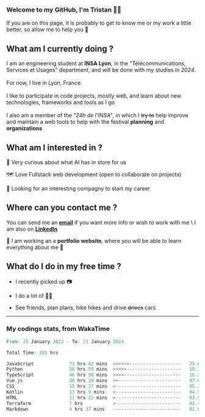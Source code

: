 ### Welcome to my GitHub, I'm Tristan 👨‍💻

If you are on this page, it is probably to get to know me or my work a little better, so allow me to help you 💁

## What am I currently doing ?

I am an engineering student at **INSA Lyon**, in the "Télécommunications, Services et Usages" department, and will be done with my studies in *2024*. \
\
For now, I live in Lyon, France. \
\
I like to participate in code projects, mostly web, and learn about new technologies, frameworks and tools as I go
\
\
I also am a member of the *"24h de l'INSA"*, in which I ~~try to~~  help improve and maintain a web tools to help with the festival **planning** and **organizations**

## What am I interested in ?
   
   🤖 Very curious about what AI has in store for us
   
   🗺️ Love Fullstack web development (open to collaborate on projects)

   🤔 Looking for an interesting compagny to start my career

## Where can you contact me ?

You can send me an **[email](mailto:tristan.dve@gmail.com)** if you want more info or wish to work with me \\
I am also on **[LinkedIn](https://www.linkedin.com/in/tristan-devin/)**

🚧 I am working an a **portfolio website**, where you will be able to learn everything about me 🚧

## What do I do in my free time ?

 - I recently picked up 📷
   
 - I do a lot of 🧗‍♂️
   
 - See friends, plan plans, hike hikes and drive ~~drives~~ cars

---
### My codings stats, from WakaTime

<!--START_SECTION:waka-->

```rust
From: 25 January 2023 - To: 21 January 2024

Total Time: 285 hrs

JavaScript             73 hrs 42 mins  >>>>>>-------------------   25.60 %
Python                 56 hrs 59 mins  >>>>>--------------------   19.79 %
TypeScript             46 hrs 50 mins  >>>>---------------------   16.26 %
Vue.js                 20 hrs 10 mins  >>-----------------------   07.01 %
CSS                    15 hrs 27 mins  >------------------------   05.37 %
Kotlin                 13 hrs 9 mins   >------------------------   04.57 %
HTML                   11 hrs 22 mins  >------------------------   03.95 %
Terraform              7 hrs           >------------------------   02.44 %
Markdown               4 hrs 37 mins   -------------------------   01.60 %
```

<!--END_SECTION:waka-->
